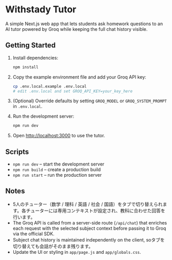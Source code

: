 # Withstady Tutor

A simple Next.js web app that lets students ask homework questions to an AI tutor powered by Groq while keeping the full chat history visible.

## Getting Started

1. Install dependencies:
   ```bash
   npm install
   ```
2. Copy the example environment file and add your Groq API key:
   ```bash
   cp .env.local.example .env.local
   # edit .env.local and set GROQ_API_KEY=your_key_here
   ```
3. (Optional) Override defaults by setting `GROQ_MODEL` or `GROQ_SYSTEM_PROMPT` in `.env.local`.

4. Run the development server:
   ```bash
   npm run dev
   ```
5. Open [http://localhost:3000](http://localhost:3000) to use the tutor.

## Scripts

- `npm run dev` – start the development server
- `npm run build` – create a production build
- `npm run start` – run the production server

## Notes

- 5人のチューター（数学 / 理科 / 英語 / 社会 / 国語）をタブで切り替えられます。各チューターには専用コンテキストが設定され、教科に合わせた回答を行います。
- The Groq API is called from a server-side route (`/api/chat`) that enriches each request with the selected subject context before passing it to Groq via the official SDK.
- Subject chat history is maintained independently on the client, soタブを切り替えても会話がそのまま残ります。
- Update the UI or styling in `app/page.js` and `app/globals.css`.
